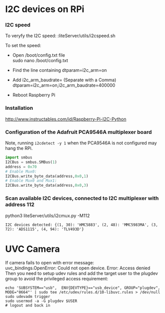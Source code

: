 # I2C devices on RPi
### I2C speed
To veryfy the I2C speed:
:liteServer/utils/i2cspeed.sh

To set the speed:
* Open /boot/config.txt file<br>
sudo nano /boot/config.txt

* Find the line containing dtparam=i2c_arm=on

* Add i2c_arm_baudrate=<new speed> (Separate with a Comma)<br>
dtparam=i2c_arm=on,i2c_arm_baudrate=400000

* Reboot Raspberry Pi


### Installation
http://www.instructables.com/id/Raspberry-Pi-I2C-Python

### Configuration of the Adafruit PCA9546A multiplexer board
Note, running `i2cdetect -y 1` when the PCA9546A is not configured may hang the RPi.
```python
import smbus
I2CBus = smbus.SMBus(1)
address = 0x70
# Enable Mux0:
I2CBus.write_byte_data(address,0x0,1)
# Enable Mux0 and Mux1:
I2CBus.write_byte_data(address,0x0,3)
```

### Scan available I2C devices, connected to I2C multiplexer with address 112
python3 liteServer/utils/i2cmux.py -M112
```
I2C devices detected: {(1, 30): 'HMC5883', (2, 48): 'MMC5983MA', (3, 72): 'ADS1115', (4, 94): 'TLV493D'}
```
# UVC Camera
If camera fails to open with error message:<br>
uvc_bindings.OpenError: Could not open device. Error: Access denied<br>
Then you need to setup udev rules and add the target user to the plugdev group to avoid the privileged access requirement:
```
echo 'SUBSYSTEM=="usb",  ENV{DEVTYPE}=="usb_device", GROUP="plugdev", MODE="0664"' | sudo tee /etc/udev/rules.d/10-libuvc.rules > /dev/null
sudo udevadm trigger
sudo usermod -a -G plugdev $USER
# logout and back in
```


